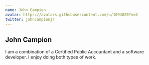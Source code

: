 ```yaml
---
name: John Campion
avatar: https://avatars.githubusercontent.com/u/1094820?v=4
twitter: johncampionjr
---
```


## John Campion

I am a combination of a Certified Public Accountant and a software developer. I enjoy doing both types of work.
